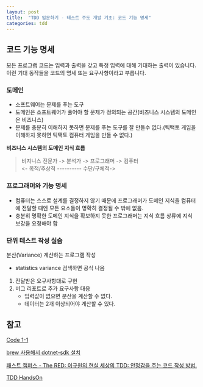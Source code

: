```yaml
---
layout: post
title:  "TDD 입문하기 - 테스트 주도 개발 기초: 코드 기능 명세"
categories: tdd
---
```


## 코드 기능 명세
모든 프로그램 코드는 입력과 출력을 갖고 특정 입력에 대해 기대하는 출력이 있습니다.
이런 기대 동작들을 코드의 명세 또는 요구사항이라고 부릅니다.

### 도메인
- 소프트웨어는 문제를 푸는 도구
- 도메인은 소프트웨어가 풀어야 할 문제가 정의되는 공간(비즈니스 시스템의 도메인은 비즈니스)
- 문제를 충분히 이해하지 못하면 문제를 푸는 도구를 잘 만들수 없다.(틱택토 게임을 이해하지 못하면 틱택토 컴퓨터 게임을 만들 수 없다.)

**비즈니스 시스템의 도메인 지식 흐름**

> 비지니스 전문가 -> 분석가 -> 프로그래머 -> 컴퓨터<br>
<- 목적/추상적 ---------- 수단/구체적->

### 프로그래머와 기능 명세
- 컴퓨터는 스스로 설계를 결정하지 않기 때문에 프로그래머가 도메인 지식을 컴퓨터에 전달할 때엔 모든 요소들이 명확히 결정될 수 밖에 없음.
- 충분히 명확한 도메인 지식을 확보하지 못한 프로그래머는 지식 흐름 상류에 지식 보강을 요청해야 함

### 단위 테스트 작성 실습
분산(Variance) 계산하는 프로그램 작성
- statistics variance 검색하면 공식 나옴

1. 전달받은 요구사항대로 구현
2. 버그 리포트로 추가 요구사항 대응
    - 입력값이 없으면 분산을 계산할 수 없다.
    - 데이터는 2개 이상되어야 계산할 수 있다.

## 참고
[Code 1-1](https://github.com/LeeYoonSam/InitiateTDDHandsOn/tree/main/Variance)

[brew 사용해서 dotnet-sdk 설치](https://formulae.brew.sh/cask/dotnet-sdk)

[패스트 캠퍼스 - The RED: 이규원의 현실 세상의 TDD: 안정감을 주는 코드 작성 방법.](https://www.fastcampus.co.kr/dev_red_ygw)

[TDD HandsOn](https://github.com/gyuwon/TDDHandsOn)
